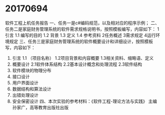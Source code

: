 # 20170694
软件工程上机任务报告
一、任务一是c#编码规范，以及相对应的程序示例；
二、任务二是家庭财务管理系统的软件需求规格说明书，按照模板编写，内容如下：
1引言	
1.1 编写的目的
1.2 背景
1.3 定义
1.4 参考资料
2任务概述
3需求规定
4运行环境规定
三、任务三是家庭财务管理系统的软件概要设计和详细设计，按照模板写，内容如下：
1. 引言
1.1 （项目名称）
1.2项目背景和内容概要
1.3相关资料、缩略语、定义
2. 概要设计
2.1软件体系结构
2.2基本设计概念和处理流程
2.3软件结构
3. 软件模块的物理分布
4. 接口设计
5. 用户界面设计
6. 数据结构和算法设计
7. 出错处理设计
8. 安全保密设计
四、本次实验的参考材料：《软件工程-理论方法与实践》 主编 孙家广，高等教育出版社出版
